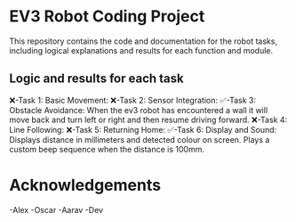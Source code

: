 # EV3 Robot Coding Project
This repository contains the code and documentation for the robot tasks, including logical explanations and results for each function and module.
## Logic and results for each task
❌-Task 1: Basic Movement:
❌-Task 2: Sensor Integration:
✅-Task 3: Obstacle Avoidance: When the ev3 robot has encountered a wall it will move back and turn left or right and then resume driving forward.
❌-Task 4: Line Following:
❌-Task 5: Returning Home:
✅-Task 6: Display and Sound: Displays distance in millimeters and detected colour on screen. Plays a custom beep sequence when the distance is 100mm.
# Acknowledgements
-Alex
-Oscar
-Aarav
-Dev
